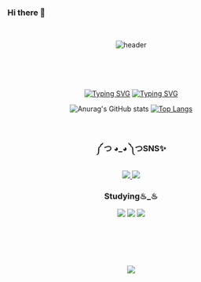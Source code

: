### Hi there 👋
<br>


<!--
**Taetaeeee/Taetaeeee** is a ✨ _special_ ✨ repository because its `README.md` (this file) appears on your GitHub profile.

Here are some ideas to get you started:

- 🔭 I’m currently working on ...
- 🌱 I’m currently learning ...
- 👯 I’m looking to collaborate on ...
- 🤔 I’m looking for help with ...
- 💬 Ask me about ...
- 📫 How to reach me: ...
- 😄 Pronouns: ...
- ⚡ Fun fact: ...
-->
<div align=center>
  
  ![header](https://capsule-render.vercel.app/api?type=waving&color=gradient&customColorList=0,2,2,5,30&section=header&text=tae2's%20Github&fontSize=90)
  
</div>
   <br><br><br><br> 

<div align=center>
  <a href="https://git.io/typing-svg"><img src="https://readme-typing-svg.demolab.com?font=Fira+Code&pause=1000&color=000000&random=false&width=200&lines=%EC%99%9C+%EC%95%88%EB%90%98%EC%A7%80%3F" alt="Typing SVG" /></a>
  <a href="https://git.io/typing-svg"><img src="https://readme-typing-svg.demolab.com?font=Fira+Code&pause=1000&color=000000&random=false&width=200&lines=%EC%99%9C+%EB%90%98%EC%A7%80%3F" alt="Typing SVG" /></a>
</div>
<div align=center>

</div>

<div align=center>
  
  ![Anurag's GitHub stats](https://github-readme-stats.vercel.app/api?username=Taetaeeee&show_icons=true&theme=flag-india)
  [![Top Langs](https://github-readme-stats.vercel.app/api/top-langs/?username=Taetaeeee&layout=compact)](https://github.com/anuraghazra/github-readme-stats)
  
</div>
   



 <br> 
<h3 align="center">༼ つ ◕_◕ ༽つSNS✨</h3>
<div align="center">
  <a href="https://www.instagram.com/a_akyung/">
    <img src="https://img.shields.io/badge/instagram-20232a.svg?style=for-the-badge&logo=instagram&logoColor=#E4405F" />
  </a>
  <a href="https://taeeeee2.tistory.com/">
    <img src="https://img.shields.io/badge/Tistory-F3F3F3.svg?style=for-the-badge&logo=tistory&logoColor=20232a" />
  </a>
</div>
<h3 align="center">Studying♨_♨</h3>
<div align="center">
  <img src="https://img.shields.io/badge/PYTHON-3670A0?style=for-the-badge&logo=python&logoColor=ffdd54" />
  <img src="https://img.shields.io/badge/C-150458.svg?style=for-the-badge&logo=c&logoColor=white" />
  <img src="https://img.shields.io/badge/C++-4d77cf.svg?style=for-the-badge&logo=cplusplus&logoColor=white" />
</div>

<br><br><br><br>
<div align=center>
  <a href="https://hits.seeyoufarm.com"><img src="https://hits.seeyoufarm.com/api/count/incr/badge.svg?url=https%3A%2F%2Fgithub.com%2FTaetaeeee%2F&count_bg=%23000000&title_bg=%23000000&icon=&icon_color=%23E7E7E7&title=Github&edge_flat=false"/></a>
</div>
